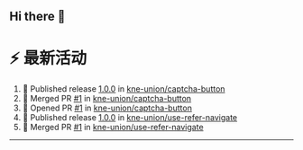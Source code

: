 ## Hi there 👋

<!--

**Here are some ideas to get you started:**

🙋‍♀️ A short introduction - what is your organization all about?
🌈 Contribution guidelines - how can the community get involved?
👩‍💻 Useful resources - where can the community find your docs? Is there anything else the community should know?
🍿 Fun facts - what does your team eat for breakfast?
🧙 Remember, you can do mighty things with the power of [Markdown](https://docs.github.com/github/writing-on-github/getting-started-with-writing-and-formatting-on-github/basic-writing-and-formatting-syntax)
-->


# ⚡ 最新活动

<!--START_SECTION:activity-->
1. 🚀 Published release [1.0.0](https://github.com/kne-union/captcha-button/releases/tag/1.0.0) in [kne-union/captcha-button](https://github.com/kne-union/captcha-button)
2. 🎉 Merged PR [#1](https://github.com/kne-union/captcha-button/pull/1) in [kne-union/captcha-button](https://github.com/kne-union/captcha-button)
3. 💪 Opened PR [#1](https://github.com/kne-union/captcha-button/pull/1) in [kne-union/captcha-button](https://github.com/kne-union/captcha-button)
4. 🚀 Published release [1.0.0](https://github.com/kne-union/use-refer-navigate/releases/tag/1.0.0) in [kne-union/use-refer-navigate](https://github.com/kne-union/use-refer-navigate)
5. 🎉 Merged PR [#1](https://github.com/kne-union/use-refer-navigate/pull/1) in [kne-union/use-refer-navigate](https://github.com/kne-union/use-refer-navigate)
<!--END_SECTION:activity-->

---

